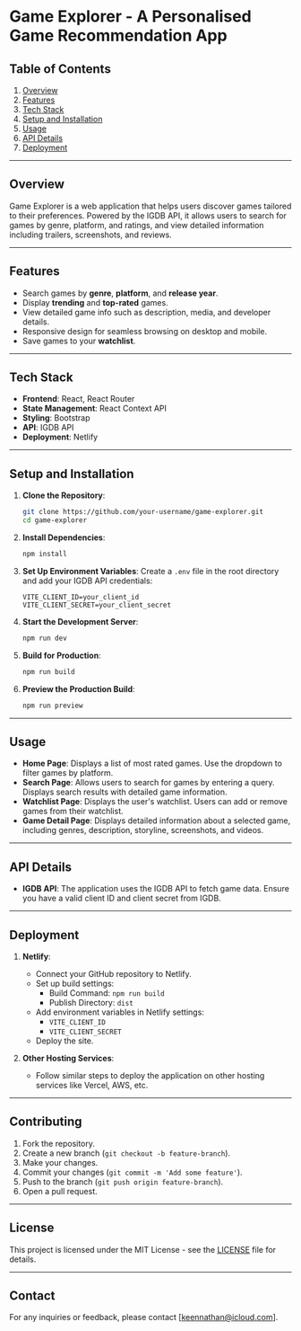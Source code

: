 # Game Explorer - A Personalised Game Recommendation App

## **Table of Contents**
1. [Overview](#overview)
2. [Features](#features)
3. [Tech Stack](#tech-stack)
4. [Setup and Installation](#setup-and-installation)
5. [Usage](#usage)
6. [API Details](#api-details)
7. [Deployment](#deployment)

---

## **Overview**
Game Explorer is a web application that helps users discover games tailored to their preferences. Powered by the IGDB API, it allows users to search for games by genre, platform, and ratings, and view detailed information including trailers, screenshots, and reviews.

---

## **Features**
- Search games by **genre**, **platform**, and **release year**.
- Display **trending** and **top-rated** games.
- View detailed game info such as description, media, and developer details.
- Responsive design for seamless browsing on desktop and mobile.
- Save games to your **watchlist**.

---

## **Tech Stack**
- **Frontend**: React, React Router
- **State Management**: React Context API
- **Styling**: Bootstrap
- **API**: IGDB API
- **Deployment**: Netlify

---

## **Setup and Installation**

1. **Clone the Repository**:
   ```bash
   git clone https://github.com/your-username/game-explorer.git
   cd game-explorer
   ```

2. **Install Dependencies**:
   ```bash
   npm install
   ```

3. **Set Up Environment Variables**:
   Create a `.env` file in the root directory and add your IGDB API credentials:
   ```properties
   VITE_CLIENT_ID=your_client_id
   VITE_CLIENT_SECRET=your_client_secret
   ```

4. **Start the Development Server**:
   ```bash
   npm run dev
   ```

5. **Build for Production**:
   ```bash
   npm run build
   ```

6. **Preview the Production Build**:
   ```bash
   npm run preview
   ```

---

## **Usage**

- **Home Page**: Displays a list of most rated games. Use the dropdown to filter games by platform.
- **Search Page**: Allows users to search for games by entering a query. Displays search results with detailed game information.
- **Watchlist Page**: Displays the user's watchlist. Users can add or remove games from their watchlist.
- **Game Detail Page**: Displays detailed information about a selected game, including genres, description, storyline, screenshots, and videos.

---

## **API Details**

- **IGDB API**: The application uses the IGDB API to fetch game data. Ensure you have a valid client ID and client secret from IGDB.

---

## **Deployment**

1. **Netlify**:
   - Connect your GitHub repository to Netlify.
   - Set up build settings:
     - Build Command: `npm run build`
     - Publish Directory: `dist`
   - Add environment variables in Netlify settings:
     - `VITE_CLIENT_ID`
     - `VITE_CLIENT_SECRET`
   - Deploy the site.

2. **Other Hosting Services**:
   - Follow similar steps to deploy the application on other hosting services like Vercel, AWS, etc.

---

## **Contributing**

1. Fork the repository.
2. Create a new branch (`git checkout -b feature-branch`).
3. Make your changes.
4. Commit your changes (`git commit -m 'Add some feature'`).
5. Push to the branch (`git push origin feature-branch`).
6. Open a pull request.

---

## **License**

This project is licensed under the MIT License - see the [LICENSE](LICENSE) file for details.

---

## **Contact**

For any inquiries or feedback, please contact [keennathan@icloud.com].